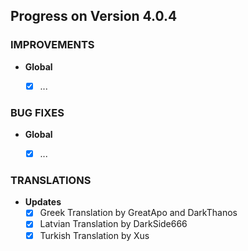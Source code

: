 ## Progress on Version 4.0.4


### IMPROVEMENTS
- **Global**
	- [x] ...


### BUG FIXES
- **Global**
	- [x] ...


### TRANSLATIONS
- **Updates**
	- [x] Greek Translation by GreatApo and DarkThanos
	- [x] Latvian Translation by DarkSide666
	- [x] Turkish Translation by Xus
